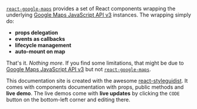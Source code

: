 [`react-google-maps`][react-google-maps] provides a set of React components wrapping the underlying [Google Maps JavaScript API v3][gmjsav3] instances. The wrapping simply do:

* **props delegation** 
* **events as callbacks**
* **lifecycle management**
* **auto-mount on map**

That's it. _Nothing more_. If you find some limitations, that might be due to [Google Maps JavaScript API v3][gmjsav3] but not [`react-google-maps`][react-google-maps].

This documentation site is created with the awesome [react-styleguidist][react-styleguidist]. It comes with components documentation with props, public methods and **live demo**. The live demos come with **live updates** by clicking the `CODE` button on the bottom-left corner and editing there. 


[react-google-maps]: https://cliffxuan.github.io/react-google-maps/
[gmjsav3]: https://developers.google.com/maps/documentation/javascript/
[react-styleguidist]: https://react-styleguidist.js.org/
